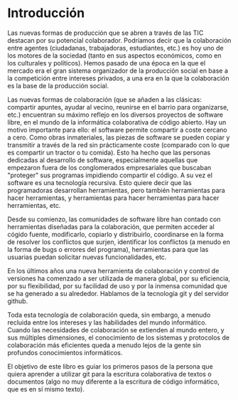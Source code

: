 # Introducción

Las nuevas formas de producción que se abren a través de las TIC destacan por su potencial colaborador. Podríamos decir que la colaboración entre agentes (ciudadanas, trabajadoras, estudiantes, etc.) es hoy uno de los motores de la sociedad (tanto en sus aspectos económicos, como en los culturales y políticos). Hemos pasado de una época en la que el mercado era el gran sistema organizador de la producción social en base a la competición entre intereses privados, a una era en la que la colaboración es la base de la producción social.

Las nuevas formas de colaboración (que se añaden a las clásicas: compartir apuntes, ayudar al vecino, reunirse en el barrio para organizarse, etc.) encuentran su máximo reflejo en los diversos proyectos de software libre, en el mundo de la informática colaborativa de código abierto. Hay un motivo importante para ello: el software permite compartir a coste cercano a cero. Como obras inmateriales, las piezas de software se pueden copiar y transmitir a través de la red sin prácticamente coste (comparado con lo que es compartir un tractor o tu comida). Esto ha hecho que las personas dedicadas al desarrollo de software, especialmente aquellas que empezaron fuera de los conglomerados empresariales que buscaban "proteger" sus programas impidiendo compartir el código. A su vez el software es una tecnología recursiva. Esto quiere decir que las programadoras desarrollan herramientas, pero también herramientas para hacer herramientas, y herramientas para hacer herramientas para hacer herramientas, etc. 

Desde su comienzo, las comunidades de software libre han contado con herramientas diseñadas para la colaboración, que permiten acceder al cógido fuente, modificarlo, copiarlo y distribuirlo, coordinarse en la forma de resolver los conflictos que surjen, identificar los conflictos (a menudo en la forma de bugs o errores del programa), herramientas para que las usuarias puedan solicitar nuevas funcionalidades, etc.

En los últimos años una nueva herramienta de colaboración y control de versiones ha comenzado a ser utilizada de manera global, por su eficiencia, por su flexibilidad, por su facilidad de uso y por la inmensa comunidad que se ha generado a su alrededor. Hablamos de la tecnología git y del servidor github.

Toda esta tecnología de colaboración queda, sin embargo, a menudo recluida entre los intereses y las habilidades del mundo informático. Cuando las necesidades de colaboración se extienden al mundo entero, y sus múltiples dimensiones, el conocimiento de los sistemas y protocolos de colaboración más eficientes queda a menudo lejos de la gente sin profundos conocimientos informáticos.

El objetivo de este libro es guiar los primeros pasos de la persona que quiera aprender a utilizar git para la escritura colaborativa de textos o documentos (algo no muy diferente a la escritura de código informático, que es en sí mismo texto).
